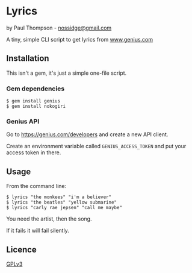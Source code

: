 # Lyrics

by Paul Thompson - nossidge@gmail.com

A tiny, simple CLI script to get lyrics from www.genius.com


## Installation

This isn't a gem, it's just a simple one-file script.


### Gem dependencies

    $ gem install genius
    $ gem install nokogiri


### Genius API
Go to https://genius.com/developers and create a new API client.

Create an environment variable called `GENIUS_ACCESS_TOKEN` and put your access token in there.


## Usage

From the command line:

    $ lyrics "the monkees" "i'm a believer"
    $ lyrics "the beatles" "yellow submarine"
    $ lyrics "carly rae jepsen" "call me maybe"

You need the artist, then the song.

If it fails it will fail silently.


## Licence

[GPLv3](https://www.gnu.org/licenses/gpl-3.0.en.html)
